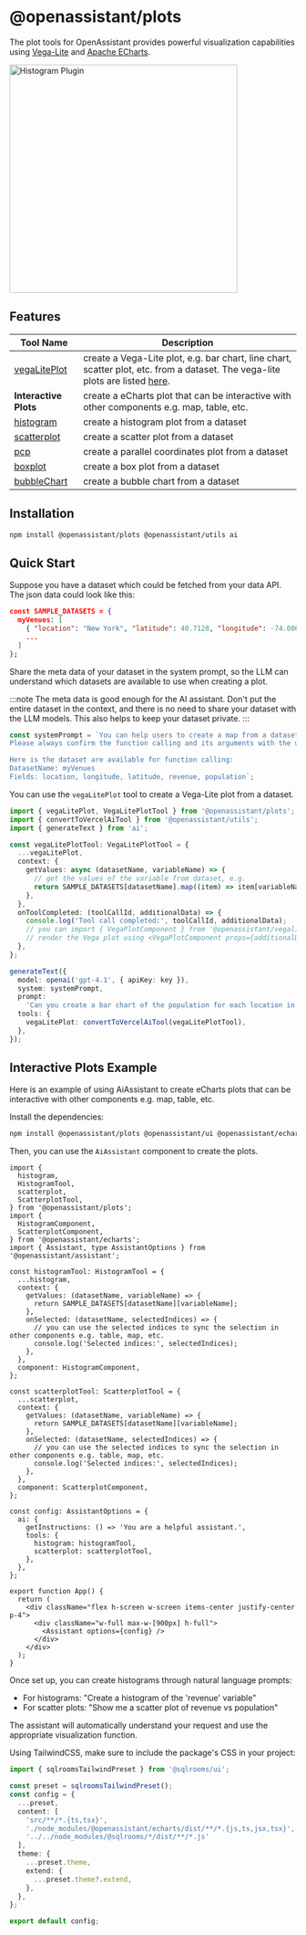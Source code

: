 # @openassistant/plots

The plot tools for OpenAssistant provides powerful visualization capabilities using [Vega-Lite](https://vega.github.io/vega-lite/) and [Apache ECharts](https://echarts.apache.org/).

<img src="https://openassistant-doc.vercel.app/img/histogram-1-400.png" width="400" alt="Histogram Plugin" />

## Features

| Tool Name                                          | Description                                                                                                                                                                |
| -------------------------------------------------- | -------------------------------------------------------------------------------------------------------------------------------------------------------------------------- |
| [vegaLitePlot](/docs/plots/variables/vegaLitePlot) | create a Vega-Lite plot, e.g. bar chart, line chart, scatter plot, etc. from a dataset. The vega-lite plots are listed [here](https://vega.github.io/vega-lite/examples/). |
| **Interactive Plots**                              | create a eCharts plot that can be interactive with other components e.g. map, table, etc.                                                                                  |
| [histogram](/docs/plots/variables/histogram)       | create a histogram plot from a dataset                                                                                                                                     |
| [scatterplot](/docs/plots/variables/scatterplot)   | create a scatter plot from a dataset                                                                                                                                       |
| [pcp](/docs/plots/variables/pcp)                   | create a parallel coordinates plot from a dataset                                                                                                                          |
| [boxplot](/docs/plots/variables/boxplot)           | create a box plot from a dataset                                                                                                                                           |
| [bubbleChart](/docs/plots/variables/bubbleChart)   | create a bubble chart from a dataset                                                                                                                                       |

## Installation

```bash
npm install @openassistant/plots @openassistant/utils ai
```

## Quick Start

Suppose you have a dataset which could be fetched from your data API. The json data could look like this:

```json
const SAMPLE_DATASETS = {
  myVenues: [
    { "location": "New York", "latitude": 40.7128, "longitude": -74.0060, "revenue": 12500000, "population": 8400000 },
    ...
  ]
};
```

Share the meta data of your dataset in the system prompt, so the LLM can understand which datasets are available to use when creating a plot.

:::note
The meta data is good enough for the AI assistant. Don't put the entire dataset in the context, and there is no need to share your dataset with the LLM models. This also helps to keep your dataset private.
:::

```js
const systemPrompt = `You can help users to create a map from a dataset.
Please always confirm the function calling and its arguments with the user.

Here is the dataset are available for function calling:
DatasetName: myVenues
Fields: location, longitude, latitude, revenue, population`;
```

You can use the `vegaLitePlot` tool to create a Vega-Lite plot from a dataset.

```typescript
import { vegaLitePlot, VegaLitePlotTool } from '@openassistant/plots';
import { convertToVercelAiTool } from '@openassistant/utils';
import { generateText } from 'ai';

const vegaLitePlotTool: VegaLitePlotTool = {
  ...vegaLitePlot,
  context: {
    getValues: async (datasetName, variableName) => {
      // get the values of the variable from dataset, e.g.
      return SAMPLE_DATASETS[datasetName].map((item) => item[variableName]);
    },
  },
  onToolCompleted: (toolCallId, additionalData) => {
    console.log('Tool call completed:', toolCallId, additionalData);
    // you can import { VegaPlotComponent } from '@openassistant/vegalite';
    // render the Vega plot using <VegaPlotComponent props={additionalData} />
  },
};

generateText({
  model: openai('gpt-4.1', { apiKey: key }),
  system: systemPrompt,
  prompt:
    'Can you create a bar chart of the population for each location in dataset myVenues?',
  tools: {
    vegaLitePlot: convertToVercelAiTool(vegaLitePlotTool),
  },
});
```

## Interactive Plots Example

Here is an example of using AiAssistant to create eCharts plots that can be interactive with other components e.g. map, table, etc.

Install the dependencies:

```bash
npm install @openassistant/plots @openassistant/ui @openassistant/echarts
```

Then, you can use the `AiAssistant` component to create the plots.

```tsx
import {
  histogram,
  HistogramTool,
  scatterplot,
  ScatterplotTool,
} from '@openassistant/plots';
import {
  HistogramComponent,
  ScatterplotComponent,
} from '@openassistant/echarts';
import { Assistant, type AssistantOptions } from '@openassistant/assistant';

const histogramTool: HistogramTool = {
  ...histogram,
  context: {
    getValues: (datasetName, variableName) => {
      return SAMPLE_DATASETS[datasetName][variableName];
    },
    onSelected: (datasetName, selectedIndices) => {
      // you can use the selected indices to sync the selection in other components e.g. table, map, etc.
      console.log('Selected indices:', selectedIndices);
    },
  },
  component: HistogramComponent,
};

const scatterplotTool: ScatterplotTool = {
  ...scatterplot,
  context: {
    getValues: (datasetName, variableName) => {
      return SAMPLE_DATASETS[datasetName][variableName];
    },
    onSelected: (datasetName, selectedIndices) => {
      // you can use the selected indices to sync the selection in other components e.g. table, map, etc.
      console.log('Selected indices:', selectedIndices);
    },
  },
  component: ScatterplotComponent,
};

const config: AssistantOptions = {
  ai: {
    getInstructions: () => 'You are a helpful assistant.',
    tools: {
      histogram: histogramTool,
      scatterplot: scatterplotTool,
    },
  },
};

export function App() {
  return (
    <div className="flex h-screen w-screen items-center justify-center p-4">
      <div className="w-full max-w-[900px] h-full">
        <Assistant options={config} />
      </div>
    </div>
  );
}
```

Once set up, you can create histograms through natural language prompts:

- For histograms: "Create a histogram of the 'revenue' variable"
- For scatter plots: "Show me a scatter plot of revenue vs population"

The assistant will automatically understand your request and use the appropriate visualization function.

Using TailwindCSS, make sure to include the package's CSS in your project:

```typescript
import { sqlroomsTailwindPreset } from '@sqlrooms/ui';

const preset = sqlroomsTailwindPreset();
const config = {
  ...preset,
  content: [
    'src/**/*.{ts,tsx}',
    './node_modules/@openassistant/echarts/dist/**/*.{js,ts,jsx,tsx}',
    '../../node_modules/@sqlrooms/*/dist/**/*.js'
  ],
  theme: {
    ...preset.theme,
    extend: {
      ...preset.theme?.extend,
    },
  },
};

export default config;
```
